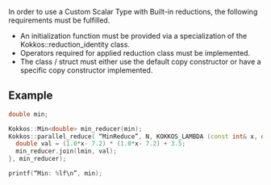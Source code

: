 In order to use a Custom Scalar Type with Built-in reductions, the following requirements must be fulfilled.

   * An initialization function must be provided via a specialization of the Kokkos::reduction_identity<T> class.  
   * Operators required for applied reduction class must be implemented.
   * The class / struct must either use the default copy constructor or have a specific copy constructor 
     implemented. 

## Example

```c++
double min;

Kokkos::Min<double> min_reducer(min);
Kokkos::parallel_reduce( “MinReduce”, N, KOKKOS_LAMBDA (const int& x, double& lmin) {
  double val = (1.0*x- 7.2) * (1.0*x- 7.2) + 3.5;
  min_reducer.join(lmin, val); 
}, min_reducer);

printf(“Min: %lf\n”, min);
```